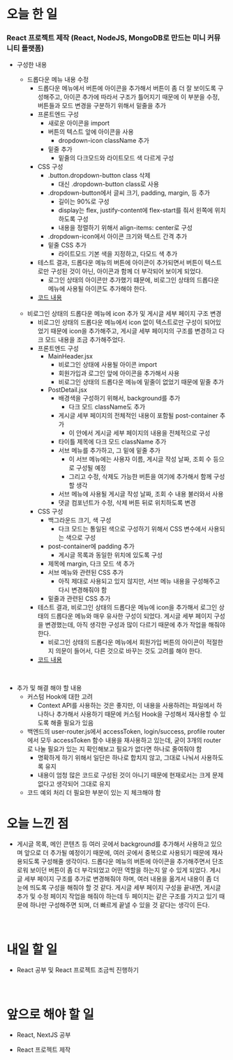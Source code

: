# 오늘 한 일

### React 프로젝트 제작 (React, NodeJS, MongoDB로 만드는 미니 커뮤니티 플랫폼)

- 구성한 내용

  - 드롭다운 메뉴 내용 수정
    - 드롭다운 메뉴에서 버튼에 아이콘을 추가해서 버튼이 좀 더 잘 보이도록 구성해주고, 아이콘 추가에 따라서 구조가 틀어지기 때문에 이 부분을 수정, 버튼들과 모드 변경을 구분하기 위해서 밑줄을 추가
    - 프론트엔드 구성
      - 새로운 아이콘을 import
      - 버튼의 텍스트 앞에 아이콘을 사용
        - dropdown-icon className 추가
      - 밑줄 추가
        - 밑줄의 다크모드와 라이트모드 색 다르게 구성
    - CSS 구성
      - .button.dropdown-button class 삭제
        - 대신 .dropdown-button class로 사용
      - .dropdown-button에서 글씨 크기, padding, margin, 등 추가
        - 길이는 90%로 구성
        - display는 flex, justify-content에 flex-start를 줘서 왼쪽에 위치하도록 구성
        - 내용을 정렬하기 위해서 align-items: center로 구성
      - .dropdown-icon에서 아이콘 크기와 텍스트 간격 추가
      - 밑줄 CSS 추가
        - 라이트모드 기본 색을 지정하고, 다모드 색 추가
    - 테스트 결과, 드롭다운 메뉴의 버튼에 아이콘이 추가되면서 버튼이 텍스트로만 구성된 것이 아닌, 아이콘과 함께 더 부각되어 보이게 되었다.
      - 로그인 상태의 아이콘만 추가했기 떄문에, 비로그인 상태의 드롭다운 메뉴에 사용될 아이콘도 추가해야 한다.
    - [코드 내용](https://github.com/jeongsangtae/mini-community-platform/commit/d410d98e3f283252998016906d496569489f7a76)

  <br />

  - 비로그인 상태의 드롭다운 메뉴에 icon 추가 및 게시글 세부 페이지 구조 변경
    - 비로그인 상태의 드롭다운 메뉴에서 icon 없이 텍스트로만 구성이 되어있었기 때문에 icon을 추가해주고, 게시글 세부 페이지의 구조를 변경하고 다크 모드 내용을 조금 추가해주었다.
    - 프론트엔드 구성
      - MainHeader.jsx
        - 비로그인 상태에 사용될 아이콘 import
        - 회원가입과 로그인 앞에 아이콘을 추가해서 사용
        - 비로그인 상태의 드롭다운 메뉴에 밑줄이 없었기 때문에 밑줄 추가
      - PostDetail.jsx
        - 배경색을 구성하기 위해서, background를 추가
          - 다크 모드 className도 추가
        - 게시글 세부 페이지의 전체적인 내용이 포함될 post-container 추가
          - 이 안에서 게시글 세부 페이지의 내용을 전체적으로 구성
        - 타이틀 제목에 다크 모드 className 추가
        - 서브 메뉴를 추가하고, 그 밑에 밑줄 추가
          - 이 서브 메뉴에는 사용자 이름, 게시글 작성 날짜, 조회 수 등으로 구성될 예정
          - 그리고 수정, 삭제도 가능한 버튼을 여기에 추가해서 함께 구성할 생각
        - 서브 메뉴에 사용될 게시글 작성 날짜, 조회 수 내용 불러와서 사용
        - 댓글 컴포넌트가 수정, 삭제 버튼 뒤로 위치하도록 변경
    - CSS 구성
      - 백그라운드 크기, 색 구성
        - 다크 모드는 통일된 색으로 구성하기 위해서 CSS 변수에서 사용되는 색으로 구성
      - post-container에 padding 추가
        - 게시글 목록과 동일한 위치에 있도록 구성
      - 제목에 margin, 다크 모드 색 추가
      - 서브 메뉴와 관련된 CSS 추가
        - 아직 제대로 사용되고 있지 않지만, 서브 메뉴 내용을 구성해주고 다시 변경해줘야 함
      - 밑줄과 관련된 CSS 추가
    - 테스트 결과, 비로그인 상태의 드롭다운 메뉴에 icon을 추가해서 로그인 상태의 드롭다운 메뉴와 매우 유사한 구성이 되었다. 게시글 세부 페이지 구성을 변경했는데, 아직 생각한 구성과 많이 다르기 때문에 추가 작업을 해줘야 한다.
      - 비로그인 상태의 드롭다운 메뉴에서 회원가입 버튼의 아이콘이 적절한지 의문이 들어서, 다른 것으로 바꾸는 것도 고려를 해야 한다.
    - [코드 내용](https://github.com/jeongsangtae/mini-community-platform/commit/874b30f475b858885ba2e8bb8361078374460ca8)

<br />

- 추가 및 해결 해야 할 내용
  - 커스텀 Hook에 대한 고려
    - Context API를 사용하는 것은 좋지만, 이 내용을 사용하려는 파일에서 하나하나 추가해서 사용하기 때문에 커스텀 Hook을 구성해서 재사용할 수 있도록 해줄 필요가 있음
  - 백엔드의 user-router.js에서 accessToken, login/success, profile router에서 모두 accessToken 함수 내용을 재사용하고 있는데, 굳이 3개의 router로 나눌 필요가 있는 지 확인해보고 필요가 없다면 하나로 줄여줘야 함
    - 명확하게 하기 위해서 일단은 하나로 합치지 않고, 그대로 나눠서 사용하도록 유지
    - 내용이 엄청 많은 코드로 구성된 것이 아니기 때문에 현재로서는 크게 문제 없다고 생각되어 그대로 유지
  - 코드 예외 처리 더 필요한 부분이 있는 지 체크해야 함

# 오늘 느낀 점

- 게시글 목록, 메인 콘텐츠 등 여러 곳에서 background를 추가해서 사용하고 있으며 앞으로 더 추가될 예정이기 때문에, 여러 곳에서 중복으로 사용되기 때문에 재사용되도록 구성해줄 생각이다. 드롭다운 메뉴의 버튼에 아이콘을 추가해주면서 단조로워 보이던 버튼이 좀 더 부각되었고 어떤 역할을 하는지 알 수 있게 되었다. 게시글 세부 페이지 구조를 추가로 변경해줘야 하며, 여러 내용을 옮겨서 내용이 좀 더 눈에 띄도록 구성을 해줘야 할 것 같다. 게시글 세부 페이지 구성을 끝내면, 게시글 추가 및 수정 페이지 작업을 해줘야 하는데 두 페이지는 같은 구조를 가지고 있기 때문에 하나만 구성해주면 되며, 더 빠르게 끝낼 수 있을 것 같다는 생각이 든다.

<br />

# 내일 할 일

- React 공부 및 React 프로젝트 조금씩 진행하기

<br />

# 앞으로 해야 할 일

- React, NextJS 공부

- React 프로젝트 제작
